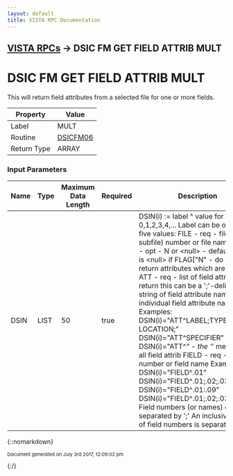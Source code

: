 ```yaml
---
layout: default
title: VISTA RPC Documentation
---
```


## [VISTA RPCs](TableOfContents) &#8594; DSIC FM GET FIELD ATTRIB MULT
# DSIC FM GET FIELD ATTRIB MULT

This will return field attributes from a selected file for one or more fields.

Property | Value
--- | ---
Label | MULT
Routine | [DSICFM06](http://code.osehra.org/dox/Routine_DSICFM06_source.html)
Return Type | ARRAY


### Input Parameters

Name | Type | Maximum Data Length | Required | Description
--- | --- | --- | --- | ---
DSIN | LIST | 50 | true | DSIN(i) :&#x3D; label ^ value   for i &#x3D; 0,1,2,3,4,... Label can be one of five values:  FILE - req - file (or subfile) number or file name   FLAG - opt - N or &lt;null&gt;   - default value is &lt;null&gt;               if FLAG[&quot;N&quot; - do not return attributes which are &lt;null&gt;    ATT - req - list of field attributes to return               this can be a &#x27;;&#x27;-delimited string of field attribute names               or individual field attribute names               Examples: DSIN(i)&#x3D;&quot;ATT^LABEL;TYPE;GLOBAL LOCATION;&quot;                         DSIN(i)&#x3D;&quot;ATT^SPECIFIER&quot;                         DSIN(i)&#x3D;&quot;ATT^*&quot; - the &#x27;*&#x27; means get all field attrib   FIELD - req - field number or field name                Examples: DSIN(i)&#x3D;&quot;FIELD^.01&quot;                          DSIN(i)&#x3D;&quot;FIELD^.01;.02;.03;.09&quot;                          DSIN(i)&#x3D;&quot;FIELD^.01:.09&quot;                          DSIN(i)&#x3D;&quot;FIELD^.01;.02;.03;1:9;99&quot;                Field numbers (or names) can be separated by &#x27;;&#x27;                An inclusive range of field numbers is separated by &#x27;:&#x27;



{::nomarkdown} <br/><p style="font-size: 11px">Document generated on July 3rd 2017, 12:09:02 pm</p>{:/}